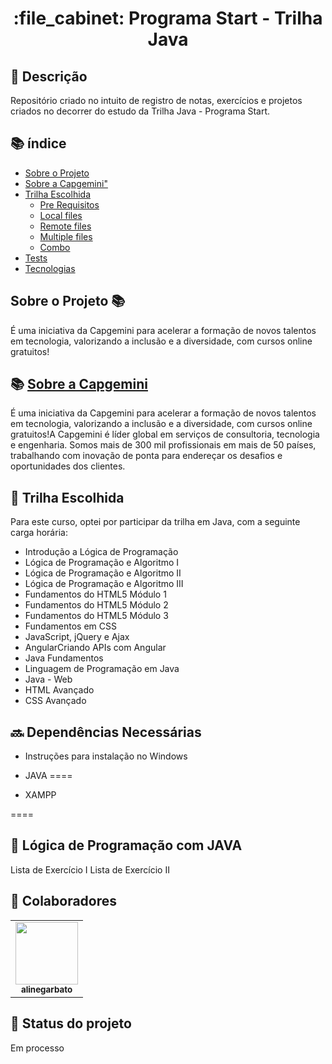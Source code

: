 <h1 align="center">:file_cabinet: Programa Start - Trilha Java</h1>

## :memo: Descrição
Repositório criado no intuito de registro de notas, exercícios e projetos criados no decorrer do estudo da Trilha Java - Programa Start.

## :books: índice

<!--ts-->
   * [Sobre o Projeto](#sobre-o-projeto)
   * [Sobre a Capgemini"](#sobre-a-capgemini)
   * [Trilha Escolhida](#trilha-escolhida)
      * [Pre Requisitos](#pre-requisitos)
      * [Local files](#local-files)
      * [Remote files](#remote-files)
      * [Multiple files](#multiple-files)
      * [Combo](#combo)
   * [Tests](#testes)
   * [Tecnologias](#tecnologias)
<!--te-->

## Sobre o Projeto 📚 
É uma iniciativa da Capgemini para acelerar a formação de novos talentos em tecnologia, valorizando a inclusão e a diversidade, com cursos online gratuitos!

## :books: [Sobre a Capgemini](#Sobre-a-Capgemini)
É uma iniciativa da Capgemini para acelerar a formação de novos talentos em tecnologia, valorizando a inclusão e a diversidade, com cursos online gratuitos!A Capgemini é líder global em serviços de consultoria, tecnologia e engenharia. Somos mais de 300 mil profissionais em mais de 50 países, trabalhando com inovação de ponta para endereçar os desafios e oportunidades dos clientes.

## :rocket: Trilha Escolhida
Para este curso, optei por participar da trilha em Java, com a seguinte carga horária:

* Introdução a Lógica de Programação
* Lógica de Programação e Algoritmo I
* Lógica de Programação e Algoritmo II
* Lógica de Programação e Algoritmo III
* Fundamentos do HTML5 Módulo 1
* Fundamentos do HTML5 Módulo 2
* Fundamentos do HTML5 Módulo 3
* Fundamentos em CSS
* JavaScript, jQuery e Ajax
* AngularCriando APIs com Angular
* Java Fundamentos
* Linguagem de Programação em Java
* Java - Web
* HTML Avançado
* CSS Avançado

## :soon: Dependências Necessárias

* Instruções para instalação no Windows

* JAVA
====

* XAMPP

====

## 🚀 Lógica de Programação com JAVA

Lista de Exercício I
Lista de Exercício II

## :handshake: Colaboradores
<table>
  <tr>
    <td align="center">
      <a href="http://github.com/alinegarbato">
        <img src="https://github.com/alinegarbato/todoapp/blob/main/octocat-1679669901194.png" width="100px;"/><br>
        <sub>
          <b>alinegarbato</b>
        </sub>
      </a>
    </td>
  </tr>
</table>

## :dart: Status do projeto

Em processo

